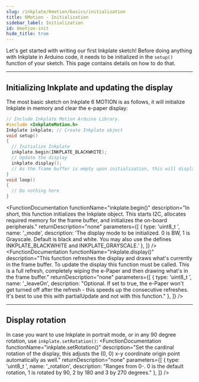 ```yaml
---
slug: /inkplate/6motion/basics/initialization
title: 6Motion - Initialization
sidebar_label: Initialization
id: 6motion-init
hide_title: true
---
```


<SectionTitle title="Initialization" backgroundImage="img/arduino_bg.jpg" />

Let's get started with writing our first Inkplate sketch! Before doing anything with Inkplate in Arduino code, it needs to be initialized in the `setup()` function of your sketch. This page contains details on how to do that.

---

## Initializing Inkplate and updating the display

The most basic sketch on Inkplate 6 MOTION is as follows, it will initialize Inkplate in memory and clear the e-paper display:

```cpp
// Include Inkplate Motion Arduino Library.
#include <InkplateMotion.h>
Inkplate inkplate; // Create Inkplate object
void setup() 
{
  // Initialize Inkplate
  inkplate.begin(INKPLATE_BLACKWHITE);
  // Update the display
  inkplate.display();
  // As the frame buffer is empty upon initialization, this will display a blank screen
}
void loop() 
{
  // Do nothing here
}
```
<FunctionDocumentation
  functionName="inkplate.begin()"
  description="In short, this function initializes the Inkplate object. This starts I2C, allocates required memory for the frame buffer, and initializes the on-board peripherals."
  returnDescription="none"
  parameters={[
    { type: 'uint8_t ', name: '_mode', description: 'The display mode to be initialized. 0 is BW, 1 is Grayscale. Default is black and white. You may also use the defines INKPLATE_BLACKWHITE and INKPLATE_GRAYSCALE.' },
  ]}
/>
<FunctionDocumentation
  functionName="inkplate.display()"
  description="This function refreshes the display and draws what's currently in the frame buffer. To update the display this function must be called. This is a full refresh, completely wiping the e-Paper and then drawing what's in the frame buffer."
  returnDescription="none"
  parameters={[
    { type: 'uint8_t ', name: '_leaveOn', description: "Optional. If set to true, the e-Paper won't get turned off after the refresh - this speeds up the consecutive refreshes. It's best to use this with partialUpdate and not with this function." },
  ]}
/>

---

## Display rotation

In case you want to use Inkplate in portrait mode, or in any 90 degree rotation, use `inkplate.setRotation()`:
<FunctionDocumentation
  functionName="inkplate.setRotation()"
  description="Set the cardinal rotation of the display, this adjusts the (0, 0) x-y coordinate origin point automatically as well."
  returnDescription="none"
  parameters={[
    { type: 'uint8_t ', name: '_rotation', description: "Ranges from 0-. 0 is the default rotation, 1 is rotated by 90, 2 by 180 and 3 by 270 degrees." },
  ]}
/>
